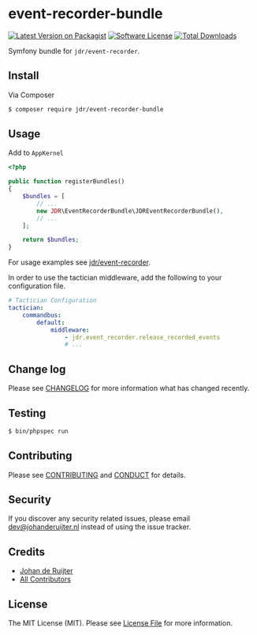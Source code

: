 # event-recorder-bundle

[![Latest Version on Packagist][ico-version]][link-packagist]
[![Software License][ico-license]](LICENSE.md)
[![Total Downloads][ico-downloads]][link-downloads]

Symfony bundle for `jdr/event-recorder`.

## Install

Via Composer

``` bash
$ composer require jdr/event-recorder-bundle
```

## Usage

Add to `AppKernel`

``` php
<?php

public function registerBundles()
{
    $bundles = [
        // ...
        new JDR\EventRecorderBundle\JDREventRecorderBundle(),
        // ...
    ];

    return $bundles;
}
```

For usage examples see [jdr/event-recorder][link-event-recorder].

In order to use the tactician middleware, add the following to your configuration file.

``` yaml
# Tactician Configuration
tactician:
    commandbus:
        default:
            middleware:
                - jdr.event_recorder.release_recorded_events
                # ...
```

## Change log

Please see [CHANGELOG](CHANGELOG.md) for more information what has changed recently.

## Testing

``` bash
$ bin/phpspec run
```

## Contributing

Please see [CONTRIBUTING](CONTRIBUTING.md) and [CONDUCT](CONDUCT.md) for details.

## Security

If you discover any security related issues, please email dev@johanderuijter.nl instead of using the issue tracker.

## Credits

- [Johan de Ruijter][link-author]
- [All Contributors][link-contributors]

## License

The MIT License (MIT). Please see [License File](LICENSE.md) for more information.

[ico-version]: https://img.shields.io/packagist/v/jdr/event-recorder-bundle.svg?style=flat-square
[ico-license]: https://img.shields.io/badge/license-MIT-brightgreen.svg?style=flat-square
[ico-downloads]: https://img.shields.io/packagist/dt/jdr/event-recorder-bundle.svg?style=flat-square

[link-packagist]: https://packagist.org/packages/jdr/event-recorder-bundle
[link-downloads]: https://packagist.org/packages/jdr/event-recorder-bundle
[link-author]: https://github.com/johanderuijter
[link-contributors]: ../../contributors

[link-event-recorder]: https://github.com/johanderuijter/event-recorder
